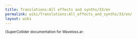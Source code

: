```yaml
---
title: Translations:All effects and synths/33/en
permalink: wiki/Translations:All_effects_and_synths/33/en/
layout: wiki
---
```


<small>(SuperCollider documentation for Waveloss.ar:
